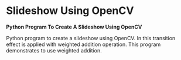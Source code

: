 # Slideshow Using OpenCV
**Python Program To Create A Slideshow Using OpenCV**

Python program to create a slideshow using OpenCV. In this transition effect is applied with weighted addition operation. This program demonstrates to use weighted addition.
